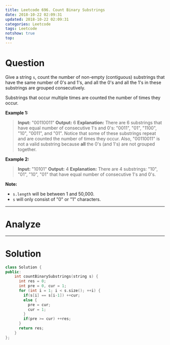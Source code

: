 ```yaml
---
title: Leetcode 696. Count Binary Substrings
date: 2018-10-22 02:09:31
updated: 2018-10-22 02:09:31
categories: Leetcode
tags: Leetcode
notshow: true
top:
---
```


# Question

Give a string  `s`, count the number of non-empty (contiguous) substrings that have the same number of 0's and 1's, and all the 0's and all the 1's in these substrings are grouped consecutively.

Substrings that occur multiple times are counted the number of times they occur.

**Example 1:**  

> **Input:** "00110011"
> **Output:** 6
> **Explanation:** There are 6 substrings that have equal number of consecutive 1's and 0's: "0011", "01", "1100", "10", "0011", and "01".
> Notice that some of these substrings repeat and are counted the number of times they occur.
> Also, "00110011" is not a valid substring because **all** the 0's (and 1's) are not grouped together.

**Example 2:**  

> **Input:** "10101"
> **Output:** 4
> **Explanation:** There are 4 substrings: "10", "01", "10", "01" that have equal number of consecutive 1's and 0's.

**Note:**

- `s.length`  will be between 1 and 50,000.
- `s`  will only consist of "0" or "1" characters.

<!--more-->

-------

# Analyze

<!-- TODO: Add the info for this question. -->

--------

# Solution

```cpp
class Solution {
public:
    int countBinarySubstrings(string s) {
      int res = 0; 
      int pre = 0, cur = 1;
      for (int i = 1; i < s.size(); ++i) {
        if(s[i] == s[i-1]) ++cur;
        else {
          pre = cur;
          cur = 1;
        }
        if(pre >= cur) ++res;
      }
      return res;
    }
};
```